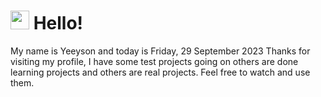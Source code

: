  <h1>
    <img src="https://emojis.slackmojis.com/emojis/images/1643510097/45343/hi.gif?1643510097" width="30"/> 
    Hello!
 </h1>
 <p>
    My name is Yeeyson and today is Friday, 29 September 2023
    Thanks for visiting my profile, I have some test projects going on others are done learning projects and others are real projects.
    Feel free to watch and use them.
 </p>